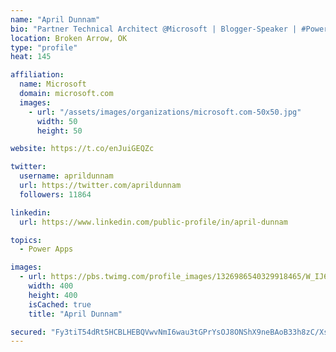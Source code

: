 ```yaml
---
name: "April Dunnam"
bio: "Partner Technical Architect @Microsoft | Blogger-Speaker | #PowerApps, #PowerAutomate, #Office365, #SharePoint | #WIT | #Karaoke Queen"
location: Broken Arrow, OK
type: "profile"
heat: 145

affiliation:
  name: Microsoft
  domain: microsoft.com
  images:
    - url: "/assets/images/organizations/microsoft.com-50x50.jpg"
      width: 50
      height: 50

website: https://t.co/enJuiGEQZc

twitter:
  username: aprildunnam
  url: https://twitter.com/aprildunnam
  followers: 11864

linkedin:
  url: https://www.linkedin.com/public-profile/in/april-dunnam

topics:
  - Power Apps

images:
  - url: https://pbs.twimg.com/profile_images/1326986540329918465/W_IJ6Ih2_400x400.jpg
    width: 400
    height: 400
    isCached: true
    title: "April Dunnam"

secured: "Fy3tiT54dRt5HCBLHEBQVwvNmI6wau3tGPrYsOJ8ONShX9neBAoB33h8zC/Xsw9aywnm8RvyHdZtIlCxhviSPoxYBISMIe4PUcE8i26PnQQvZLSXNJ0iw5sBYsYYfvbOaAuD24zJ81o7pCD5k1aeJWR1aH1AFbT+P2uKo+l8cfZ2TeByhGY/2XxBz5n4u2VX5kMjfe/RxUdE6PSY2qv9KyAJgfd7KTf+oCQDp7fzqkYlaHFJj1QmcgD8X54MIQXSx/hXCZHSRf4xOGrZd3BLz17BEjqWzfZGGHdhbLfbiBswqQ7pKyws2Znp57JEVWVIotql0lcN4JsZBhClzqR7Tw9FPgKqTUFNKIxtDSOi4CuX++nf1Q+Uhjj/KtIIKd+/eQq70m4JzPPcYxg+BGN0cAw12YXWbWYQScchO+Yko6U=;kIU4b+8To7kUlkm8kLmUQQ=="
---
```


